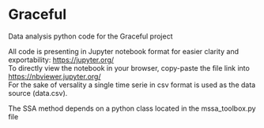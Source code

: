 # Graceful
Data analysis python code for the Graceful project 

All code is presenting in Jupyter notebook format for easier clarity and exportability: https://jupyter.org/ <br>
To directly view the notebook in your browser, copy-paste the file link into https://nbviewer.jupyter.org/ <br>
For the sake of versality a single time serie in csv format is used as the data source (data.csv).

The SSA method depends on a python class located in the mssa_toolbox.py file
